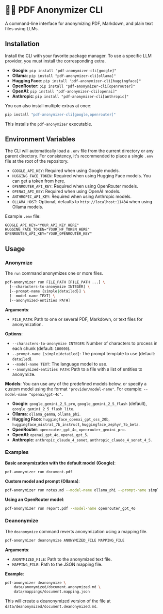# 🦉🫥 PDF Anonymizer CLI

A command-line interface for anonymizing PDF, Markdown, and plain text files using LLMs.

## Installation

Install the CLI with your favorite package manager. To use a specific LLM provider, you must install the corresponding extra.

- **Google**: `pip install "pdf-anonymizer-cli[google]"`
- **Ollama**: `pip install "pdf-anonymizer-cli[ollama]"`
- **Hugging Face**: `pip install "pdf-anonymizer-cli[huggingface]"`
- **OpenRouter**: `pip install "pdf-anonymizer-cli[openrouter]"`
- **OpenAI**: `pip install "pdf-anonymizer-cli[openai]"`
- **Anthropic**: `pip install "pdf-anonymizer-cli[anthropic]"`

You can also install multiple extras at once:

```bash
pip install "pdf-anonymizer-cli[google,openrouter]"
```

This installs the `pdf-anonymizer` executable.


## Environment Variables

The CLI will automatically load a `.env` file from the current directory or any parent directory. For consistency, it's recommended to place a single `.env` file at the root of the repository.

- `GOOGLE_API_KEY`: Required when using Google models.
- `HUGGING_FACE_TOKEN`: Required when using Hugging Face models. You can get a token from [here](https://huggingface.co/docs/hub/security-tokens).
- `OPENROUTER_API_KEY`: Required when using OpenRouter models.
- `OPENAI_API_KEY`: Required when using OpenAI models.
- `ANTHROPIC_API_KEY`: Required when using Anthropic models.
- `OLLAMA_HOST`: Optional, defaults to `http://localhost:11434` when using Ollama models.

Example `.env` file:
```env
GOOGLE_API_KEY="YOUR_API_KEY_HERE"
HUGGING_FACE_TOKEN="YOUR_HF_TOKEN_HERE"
OPENROUTER_API_KEY="YOUR_OPENROUTER_KEY"
```

## Usage

### Anonymize

The `run` command anonymizes one or more files.

```bash
pdf-anonymizer run FILE_PATH [FILE_PATH ...] \
  [--characters-to-anonymize INTEGER] \
  [--prompt-name {simple|detailed}] \
  [--model-name TEXT] \
  [--anonymized-entities PATH]
```

**Arguments**:
- `FILE_PATH`: Path to one or several PDF, Markdown, or text files for anonymization.

**Options**:
- `--characters-to-anonymize INTEGER`: Number of characters to process in each chunk (default: `100000`).
- `--prompt-name [simple|detailed]`: The prompt template to use (default: `detailed`).
- `--model-name TEXT`: The language model to use.
- `--anonymized-entities PATH`: Path to a file with a list of entities to anonymize.

**Models**:
You can use any of the predefined models below, or specify a custom model using the format `"provider/model-name"`. For example: `--model-name "openai/gpt-4o"`.

- **Google**: `google_gemini_2_5_pro`, `google_gemini_2_5_flash` (default), `google_gemini_2_5_flash_lite`.
- **Ollama**: `ollama_gemma`, `ollama_phi`.
- **Hugging Face**: `huggingface_openai_gpt_oss_20b`, `huggingface_mistral_7b_instruct`, `huggingface_zephyr_7b_beta`.
- **OpenRouter**: `openrouter_gpt_4o`, `openrouter_gemini_pro`.
- **OpenAI**: `openai_gpt_4o`, `openai_gpt_5`.
- **Anthropic**: `anthropic_claude_4_sonet`, `anthropic_claude_4_sonet_4_5`.

### Examples

**Basic anonymization with the default model (Google)**:
```bash
pdf-anonymizer run document.pdf
```

**Custom model and prompt (Ollama)**:
```bash
pdf-anonymizer run notes.md --model-name ollama_phi --prompt-name simple
```

**Using an OpenRouter model**:
```bash
pdf-anonymizer run report.pdf --model-name openrouter_gpt_4o
```

### Deanonymize

The `deanonymize` command reverts anonymization using a mapping file.

```bash
pdf-anonymizer deanonymize ANONYMIZED_FILE MAPPING_FILE
```

**Arguments**:
- `ANONYMIZED_FILE`: Path to the anonymized text file.
- `MAPPING_FILE`: Path to the JSON mapping file.

**Example**:
```bash
pdf-anonymizer deanonymize \
    data/anonymized/document.anonymized.md \
    data/mappings/document.mapping.json
```

This will create a deanonymized version of the file at `data/deanonymized/document.deanonymized.md`.